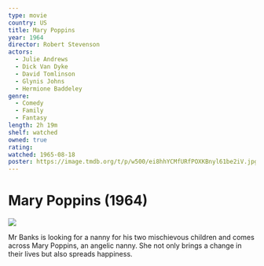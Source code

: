 ```yaml
---
type: movie
country: US
title: Mary Poppins
year: 1964
director: Robert Stevenson
actors:
  - Julie Andrews
  - Dick Van Dyke
  - David Tomlinson
  - Glynis Johns
  - Hermione Baddeley
genre:
  - Comedy
  - Family
  - Fantasy
length: 2h 19m
shelf: watched
owned: true
rating:
watched: 1965-08-18
poster: https://image.tmdb.org/t/p/w500/ei8hhYCMfURfPOXKBnyl61be2iV.jpg
---
```


# Mary Poppins (1964)

![](https://image.tmdb.org/t/p/w500/ei8hhYCMfURfPOXKBnyl61be2iV.jpg)

Mr Banks is looking for a nanny for his two mischievous children and comes across Mary Poppins, an angelic nanny. She not only brings a change in their lives but also spreads happiness.